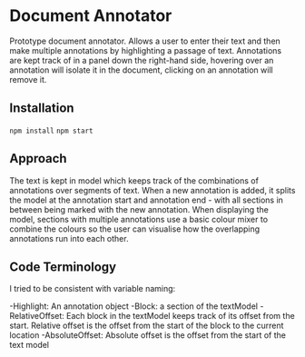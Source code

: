 
# Document Annotator

Prototype document annotator. Allows a user to enter their text and then make multiple annotations by highlighting a passage of text. Annotations are kept track of in a panel down the right-hand side, hovering over an annotation will isolate it in the document, clicking on an annotation will remove it.

## Installation

`npm install`
`npm start`

## Approach

The text is kept in model which keeps track of the combinations of annotations over segments of text. When a new annotation is added, it splits the model at the annotation start and annotation end - with all sections in between being marked with the new annotation. When displaying the model, sections with multiple annotations use a basic colour mixer to combine the colours so the user can visualise how the overlapping annotations run into each other.

## Code Terminology

I tried to be consistent with variable naming:

-Highlight: An annotation object
-Block: a section of the textModel
-RelativeOffset: Each block in the textModel keeps track of its offset from the start. Relative offset is the offset from the start of the block to the current location
-AbsoluteOffset: Absolute offset is the offset from the start of the text model
